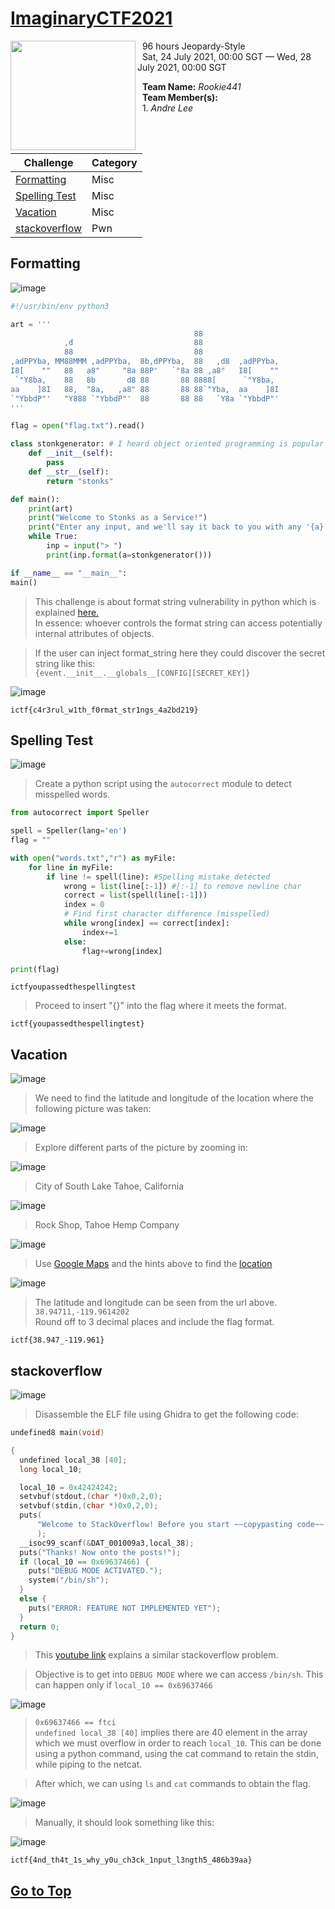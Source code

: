# [ImaginaryCTF2021](https://ctftime.org/event/1384)

<img align="left" width="200" height="175" src="https://user-images.githubusercontent.com/68913871/127268030-8804cadb-df78-4deb-a02f-b0d8745399a7.png">

&nbsp; 96 hours Jeopardy-Style  
&nbsp; Sat, 24 July 2021, 00:00 SGT — Wed, 28 July 2021, 00:00 SGT  

&nbsp; **Team Name:** *Rookie441*  
&nbsp; **Team Member(s):**  
&nbsp; 1. *Andre Lee*  

<br/><br>

| Challenge | Category |
| --- | --- |
| [Formatting](#formatting)	| Misc |
| [Spelling Test](#spelling-test)	| Misc |
| [Vacation](#vacation) | Misc |
| [stackoverflow](#stackoverflow) | Pwn |

## Formatting

![image](https://user-images.githubusercontent.com/68913871/127269715-17aaa809-c790-4f9c-af97-06d811d7d0bf.png)  

```python
#!/usr/bin/env python3

art = '''
                                         88
            ,d                           88
            88                           88
,adPPYba, MM88MMM ,adPPYba,  8b,dPPYba,  88   ,d8  ,adPPYba,
I8[    ""   88   a8"     "8a 88P'   `"8a 88 ,a8"   I8[    ""
 `"Y8ba,    88   8b       d8 88       88 8888[      `"Y8ba,
aa    ]8I   88,  "8a,   ,a8" 88       88 88`"Yba,  aa    ]8I
`"YbbdP"'   "Y888 `"YbbdP"'  88       88 88   `Y8a `"YbbdP"'
'''

flag = open("flag.txt").read()

class stonkgenerator: # I heard object oriented programming is popular
    def __init__(self):
        pass
    def __str__(self):
        return "stonks"

def main():
    print(art)
    print("Welcome to Stonks as a Service!")
    print("Enter any input, and we'll say it back to you with any '{a}' replaced with 'stonks'! Try it out!")
    while True:
        inp = input("> ")
        print(inp.format(a=stonkgenerator()))

if __name__ == "__main__":
main()
```

> This challenge is about format string vulnerability in python which is explained [here.](https://lucumr.pocoo.org/2016/12/29/careful-with-str-format/)  
In essence: whoever controls the format string can access potentially internal attributes of objects.

> If the user can inject format_string here they could discover the secret string like this:  
`{event.__init__.__globals__[CONFIG][SECRET_KEY]}`

![image](https://user-images.githubusercontent.com/68913871/127270247-96d8ac45-03eb-44b2-8eb3-7ca1abc51104.png)

`ictf{c4r3rul_w1th_f0rmat_str1ngs_4a2bd219}`

## Spelling Test

![image](https://user-images.githubusercontent.com/68913871/127271980-6473a4c6-763e-4430-847b-b8c8f03ca591.png)  

> Create a python script using the `autocorrect` module to detect misspelled words.

```python
from autocorrect import Speller

spell = Speller(lang='en')
flag = ""

with open("words.txt","r") as myFile:
    for line in myFile:
        if line != spell(line): #Spelling mistake detected
            wrong = list(line[:-1]) #[:-1] to remove newline char
            correct = list(spell(line[:-1]))
            index = 0
            # Find first character difference (misspelled)
            while wrong[index] == correct[index]:
                index+=1
            else:
                flag+=wrong[index]

print(flag)
```

```
ictfyoupassedthespellingtest
```

> Proceed to insert "{}" into the flag where it meets the format.

`ictf{youpassedthespellingtest}`

## Vacation

![image](https://user-images.githubusercontent.com/68913871/127273077-5f92afa4-faab-48ba-a483-2c224fc4ff25.png)  

> We need to find the latitude and longitude of the location where the following picture was taken:

![image](https://user-images.githubusercontent.com/68913871/127273152-104b32d3-cacb-4504-859d-a4b096d221cd.png)

> Explore different parts of the picture by zooming in:

![image](https://user-images.githubusercontent.com/68913871/127274229-74ccac71-71e5-4781-9925-2036abe9f8d3.png)

> City of South Lake Tahoe, California

![image](https://user-images.githubusercontent.com/68913871/127274244-d8a1cbbe-b658-47be-879f-84db209801a6.png)

> Rock Shop, Tahoe Hemp Company

![image](https://user-images.githubusercontent.com/68913871/127274276-5c5084f8-5c5a-4aa3-b1b1-8b6f4bf5af99.png)

> Use [Google Maps](https://www.google.com/maps) and the hints above to find the [location](https://www.google.com.sg/maps/@38.94711,-119.9614202,3a,75y,69.58h,78.62t/data=!3m6!1e1!3m4!1soFk1nXrY9AhpaaIpQOhM2g!2e0!7i16384!8i8192)

![image](https://user-images.githubusercontent.com/68913871/127274283-dfd80982-a2fe-42e3-9ce4-97a9e95e9e2d.png)

> The latitude and longitude can be seen from the url above. `38.94711,-119.9614202`   
Round off to 3 decimal places and include the flag format.

`ictf{38.947_-119.961}`

## stackoverflow

![image](https://user-images.githubusercontent.com/68913871/127276966-9ea4fc38-158e-4f22-ad2a-da8e7a45f235.png)  

> Disassemble the ELF file using Ghidra to get the following code:

```c
undefined8 main(void)

{
  undefined local_38 [40];
  long local_10;

  local_10 = 0x42424242;
  setvbuf(stdout,(char *)0x0,2,0);
  setvbuf(stdin,(char *)0x0,2,0);
  puts(
      "Welcome to StackOverflow! Before you start ~~copypasting code~~ asking good questions, we would like you to answer a question. What\'s your favorite color?"
      );
  __isoc99_scanf(&DAT_001009a3,local_38);
  puts("Thanks! Now onto the posts!");
  if (local_10 == 0x69637466) {
    puts("DEBUG MODE ACTIVATED.");
    system("/bin/sh");
  }
  else {
    puts("ERROR: FEATURE NOT IMPLEMENTED YET");
  }
  return 0;
}
```

> This [youtube link](https://www.youtube.com/watch?v=yH8kzOkA_vw) explains a similar stackoverflow problem.

>  Objective is to get into `DEBUG MODE` where we can access `/bin/sh`. This can happen only if `local_10 == 0x69637466`

![image](https://user-images.githubusercontent.com/68913871/127277239-8ccb5558-6a96-4fab-9f23-0dd612ab3f6d.png)

> `0x69637466 == ftci`  
`undefined local_38 [40]` implies there are 40 element in the array which we must overflow in order to reach `local_10`. This can be done using a python command, using
the cat command to retain the stdin, while piping to the netcat.

> After which, we can using `ls` and `cat` commands to obtain the flag.

![image](https://user-images.githubusercontent.com/68913871/127277273-c0023d99-06eb-4114-82b6-c703ff3188f3.png)

> Manually, it should look something like this:

![image](https://user-images.githubusercontent.com/68913871/127277321-1afbf448-75e2-406e-a4a4-9c9b1588693c.png)

`ictf{4nd_th4t_1s_why_y0u_ch3ck_1nput_l3ngth5_486b39aa}`

## [Go to Top](#imaginaryctf2021)
